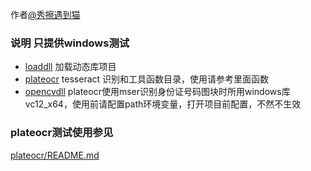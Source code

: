 作者[@秀擦遇到猫](http://weibo.org/smirklijie)

### 说明  只提供windows测试
+ [loaddll](loaddll) 加载动态库项目
+ [plateocr](plateocr) tesseract 识别和工具函数目录，使用请参考里面函数
+ [opencvdll](opencvdll) plateocr使用mser识别身份证号码图块时所用windows库vc12_x64，使用前请配置path环境变量，打开项目前配置，不然不生效

### plateocr测试使用参见
[plateocr/README.md](plateocr/README.md) 